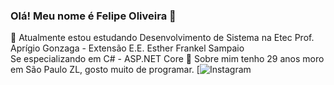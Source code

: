 ### Olá! Meu nome é Felipe Oliveira 👋
🔭 Atualmente estou estudando Desenvolvimento de Sistema  na Etec Prof. Aprígio Gonzaga - Extensão E.E. Esther Frankel Sampaio  
Se especializando em C# - ASP.NET Core
💬 Sobre mim tenho 29 anos moro em São Paulo ZL, gosto muito de programar.
[![Instagram](https://www.linkedin.com/in/felipe-oliveira-401107b0/)

